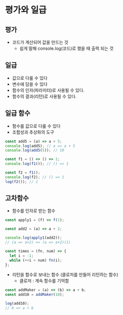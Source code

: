 # 평가와 일급

## 평가

- 코드가 계산되어 값을 만드는 것
  - 쉽게 말해 console.log(코드)로 했을 때 출력 되는 것

## 일급

- 값으로 다룰 수 있다
- 변수에 담을 수 있다
- 함수의 인자(파라미터)로 사용될 수 있다.
- 함수의 결과(리턴)로 사용될 수 있다.

## 일급 함수

- 함수를 값으로 다룰 수 있다
- 조합성과 추상화의 도구

```javascript
const add5 = (a) => a + 5;
console.log(add5); // a => a + 5
console.log(add5(5)); // 10

const f1 = () => () => 1;
console.log(f1()); // () => 1

const f2 = f1();
console.log(f2); // () => 1
log(f2()); // 1
```

## 고차함수

- 함수를 인자로 받는 함수

```javascript
const apply1 = (f) => f(1);

const add2 = (a) => a + 2;

console.log(apply1(add2));
// (a => a+2) => (a => a+2)(1)
```

```javascript
const times = (fn, num) => {
  let i = -1;
  while (++i < num) fn(i);
};
```

- 리턴을 함수로 보내는 함수 (클로저를 만들어 리턴하는 함수)
  - 클로저 : 계속 함수를 기억함

```js
const addMaker = (a) => (b) => a + b;
const add10 = addMaker(10);

log(add10);
// b => a + b
```
